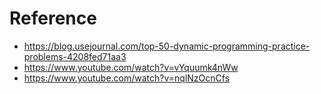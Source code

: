 # Reference
* https://blog.usejournal.com/top-50-dynamic-programming-practice-problems-4208fed71aa3
* https://www.youtube.com/watch?v=vYquumk4nWw
* https://www.youtube.com/watch?v=nqlNzOcnCfs
